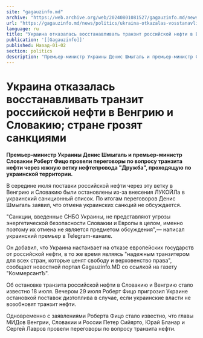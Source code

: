 ```yaml
---
site: "gagauzinfo.md"
archive: "https://web.archive.org/web/20240801081527/gagauzinfo.md/news/politics/ukraina-otkazalas-vosstanavlivat-tranzit-rossiiskoi-nefti-v-vengriyu-i-slovakiyu-strane-grozyat-sanktsiyami"
url: "https://gagauzinfo.md/news/politics/ukraina-otkazalas-vosstanavlivat-tranzit-rossiiskoi-nefti-v-vengriyu-i-slovakiyu-strane-grozyat-sanktsiyami"
language: ru
title: "Украина отказалась восстанавливать транзит российской нефти в Венгрию и Словакию; стране грозят санкциями"
publication: '[[Gagauzinfo]]'
published: Назад-01-02
section: politics
description: "Премьер-министр Украины Денис Шмыгаль и премьер-министр Словакии Роберт Фицо провели переговоры по вопросу транзита нефти через южную ветку нефтепровода \"Дружба\", проходящую по украинской территории."
---
```


# Украина отказалась восстанавливать транзит российской нефти в Венгрию и Словакию; стране грозят санкциями

**Премьер-министр Украины Денис Шмыгаль и премьер-министр Словакии Роберт Фицо провели переговоры по вопросу транзита нефти через южную ветку нефтепровода "Дружба", проходящую по украинской территории.**

В середине июля поставки российской нефти через эту ветку в Венгрию и Словакию были остановлены из-за внесения ЛУКОЙЛа в украинский санкционный список. По итогам переговоров Денис Шмыгаль заявил, что отмена украинских санкций не обсуждается.

"Санкции, введенные СНБО Украины, не представляют угрозы энергетической безопасности Словакии и Европы в целом, именно поэтому их отмена не является предметом обсуждения",— написал украинский премьер в Telegram-канале.

Он добавил, что Украина настаивает на отказе европейских государств от российской нефти, в то же время являясь "надежным транзитером для всех стран, которые ценят свободу и верховенство права", сообщает новостной портал Gagauzinfo.MD со ссылкой на газету "КоммерсантЪ".

Об остановке транзита российской нефти в Словакию и Венгрию стало известно 18 июля. Вечером 29 июля Роберт Фицо пригрозил Украине остановкой поставок дизтоплива в случае, если украинские власти не возобновят транзит нефти.

Одновременно с заявлениями Роберта Фицо стало известно, что главы МИДов Венгрии, Словакии и России Петер Сийярто, Юрай Бланар и Сергей Лавров провели переговоры по вопросу транзита нефти.